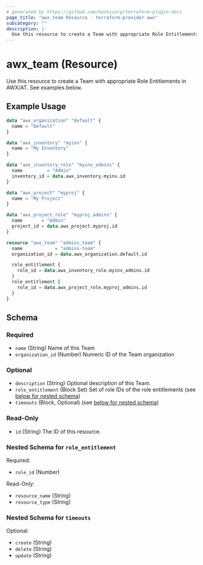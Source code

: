 ```yaml
---
# generated by https://github.com/hashicorp/terraform-plugin-docs
page_title: "awx_team Resource - terraform-provider-awx"
subcategory: ""
description: |-
  Use this resource to create a Team with appropriate Role Entitlements in AWX/AT. See examples below.
---
```


# awx_team (Resource)

Use this resource to create a Team with appropriate Role Entitlements in AWX/AT. See examples below.

## Example Usage

```terraform
data "awx_organization" "default" {
  name = "Default"
}

data "awx_inventory" "myinv" {
  name = "My Inventory"
}

data "awx_inventory_role" "myinv_admins" {
  name         = "Admin"
  inventory_id = data.awx_inventory.myinv.id
}

data "awx_project" "myproj" {
  name = "My Project"
}

data "awx_project_role" "myproj_admins" {
  name       = "Admin"
  project_id = data.awx_project.myproj.id
}

resource "awx_team" "admins_team" {
  name            = "admins-team"
  organization_id = data.awx_organization.default.id

  role_entitlement {
    role_id = data.awx_inventory_role.myinv_admins.id
  }
  role_entitlement {
    role_id = data.awx_project_role.myproj_admins.id
  }
}
```

<!-- schema generated by tfplugindocs -->
## Schema

### Required

- `name` (String) Name of this Team
- `organization_id` (Number) Numeric ID of the Team organization

### Optional

- `description` (String) Optional description of this Team.
- `role_entitlement` (Block Set) Set of role IDs of the role entitlements (see [below for nested schema](#nestedblock--role_entitlement))
- `timeouts` (Block, Optional) (see [below for nested schema](#nestedblock--timeouts))

### Read-Only

- `id` (String) The ID of this resource.

<a id="nestedblock--role_entitlement"></a>
### Nested Schema for `role_entitlement`

Required:

- `role_id` (Number)

Read-Only:

- `resource_name` (String)
- `resource_type` (String)


<a id="nestedblock--timeouts"></a>
### Nested Schema for `timeouts`

Optional:

- `create` (String)
- `delete` (String)
- `update` (String)
